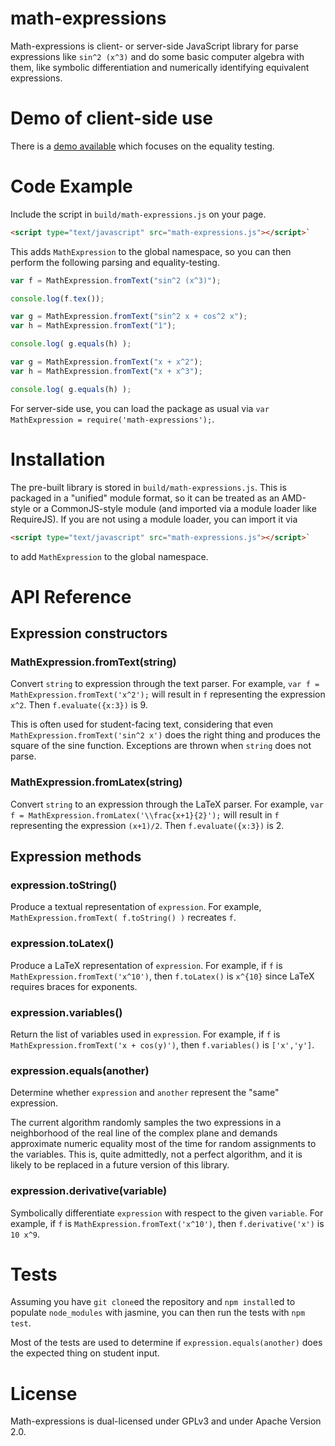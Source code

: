 # math-expressions

Math-expressions is client- or server-side JavaScript library for
parse expressions like `sin^2 (x^3)` and do some basic computer
algebra with them, like symbolic differentiation and numerically
identifying equivalent expressions.

# Demo of client-side use

There is a [demo available](https://rawgit.com/kisonecat/math-expressions/master/demo/index.html) which focuses on the equality testing.

# Code Example

Include the script in `build/math-expressions.js` on your page.

```HTML
<script type="text/javascript" src="math-expressions.js"></script>`
```

This adds `MathExpression` to the global namespace, so you can then perform the following parsing and equality-testing.

```JavaScript
var f = MathExpression.fromText("sin^2 (x^3)");

console.log(f.tex());

var g = MathExpression.fromText("sin^2 x + cos^2 x");
var h = MathExpression.fromText("1");

console.log( g.equals(h) );

var g = MathExpression.fromText("x + x^2");
var h = MathExpression.fromText("x + x^3");

console.log( g.equals(h) );
```

For server-side use, you can load the package as usual via `var MathExpression = require('math-expressions');`.

# Installation

The pre-built library is stored in `build/math-expressions.js`. This
is packaged in a "unified" module format, so it can be treated as an
AMD-style or a CommonJS-style module (and imported via a module loader
like RequireJS). If you are not using a module loader, you can import
it via

```HTML
<script type="text/javascript" src="math-expressions.js"></script>`
```

to add `MathExpression` to the global namespace.

# API Reference

## Expression constructors

### MathExpression.fromText(string)

Convert `string` to expression through the text parser. For example, `var f = MathExpression.fromText('x^2');` will result in `f` representing the expression `x^2`. Then `f.evaluate({x:3})` is 9.

This is often used for student-facing text, considering that even `MathExpression.fromText('sin^2 x')` does the right thing and produces the square of the sine function. Exceptions are thrown when `string` does not parse.

### MathExpression.fromLatex(string)

Convert `string` to an expression through the LaTeX parser. For example, `var f = MathExpression.fromLatex('\\frac{x+1}{2}');` will result in `f` representing the expression `(x+1)/2`. Then `f.evaluate({x:3})` is 2.

## Expression methods

### expression.toString()

Produce a textual representation of `expression`. For example, `MathExpression.fromText( f.toString() )` recreates `f`.

### expression.toLatex()

Produce a LaTeX representation of `expression`. For example, if `f` is `MathExpression.fromText('x^10')`, then `f.toLatex()` is `x^{10}` since LaTeX requires braces for exponents.

### expression.variables()

Return the list of variables used in `expression`. For example, if `f` is `MathExpression.fromText('x + cos(y)')`, then `f.variables()` is `['x','y']`.

### expression.equals(another)

Determine whether `expression` and `another` represent the "same" expression.

The current algorithm randomly samples the two expressions in a neighborhood of the real line of the complex plane and demands approximate numeric equality most of the time for random assignments to the variables. This is, quite admittedly, not a perfect algorithm, and it is likely to be replaced in a future version of this library.

### expression.derivative(variable)

Symbolically differentiate `expression` with respect to the given `variable`. For example, if `f` is `MathExpression.fromText('x^10')`, then `f.derivative('x')` is `10 x^9`.

# Tests

Assuming you have `git clone`ed the repository and `npm install`ed to
populate `node_modules` with jasmine, you can then run the tests with
`npm test`.

Most of the tests are used to determine if `expression.equals(another)` does the expected thing on student input.

# License

Math-expressions is dual-licensed under GPLv3 and under Apache Version 2.0.
